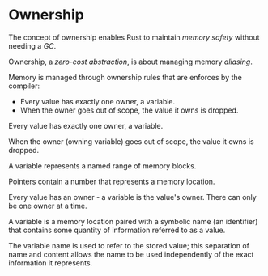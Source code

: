 # Ownership

The concept of ownership enables Rust to maintain _memory safety_ without needing a _GC_.

Ownership, a _zero-cost abstraction_, is about managing memory _aliasing_.

Memory is managed through ownership rules that are enforces by the compiler:
- Every value has exactly one owner, a variable.
- When the owner goes out of scope, the value it owns is dropped.



Every value has exactly one owner, a variable.

When the owner (owning variable) goes out of scope, the value it owns is dropped.



A variable represents a named range of memory blocks.

Pointers contain a number that represents a memory location.

Every value has an owner - a variable is the value's owner.
There can only be one owner at a time.

A variable is a memory location paired with a symbolic name (an identifier) that contains some quantity of information referred to as a value.

The variable name is used to refer to the stored value;
this separation of name and content allows the name to be used independently of the exact information it represents.

